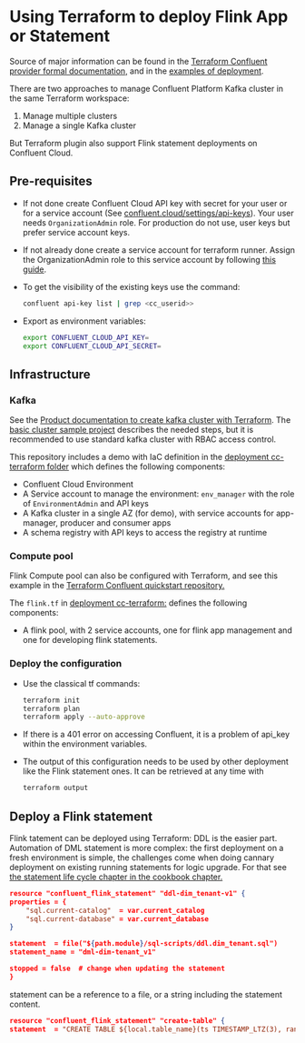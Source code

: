 # Using Terraform to deploy Flink App or Statement

Source of major information can be found in the [Terraform Confluent provider formal documentation,](https://developer.hashicorp.com/terraform/tutorials/applications/confluent-provider) and in the [examples of deployment](https://github.com/confluentinc/terraform-provider-confluent/tree/master/examples/configurations).

There are two approaches to manage Confluent Platform Kafka cluster in the same Terraform workspace:

1. Manage multiple clusters 
1. Manage a single Kafka cluster

But Terraform plugin also support Flink statement deployments on Confluent Cloud.

## Pre-requisites

* If not done create Confluent Cloud API key with secret for your user or for a service account (See [confluent.cloud/settings/api-keys](https://confluent.cloud/settings/api-keys)). Your user needs `OrganizationAdmin` role. For production do not use, user keys but prefer service account keys. 
* If not already done create a service account for terraform runner. Assign the OrganizationAdmin role to this service account by following [this guide](https://docs.confluent.io/cloud/current/access-management/access-control/cloud-rbac.html#add-a-role-binding-for-a-user-or-service-account).

* To get the visibility of the existing keys use the command:

    ```sh
    confluent api-key list | grep <cc_userid>>
    ```

* Export as environment variables:

    ```sh
    export CONFLUENT_CLOUD_API_KEY=
    export CONFLUENT_CLOUD_API_SECRET=
    ```

## Infrastructure

### Kafka

See the [Product documentation to create kafka cluster with Terraform](https://docs.confluent.io/cloud/current/clusters/terraform-provider.html). The [basic cluster sample project](https://registry.terraform.io/providers/confluentinc/confluent/latest/docs/guides/sample-project) describes the needed steps, but it is recommended to use standard kafka cluster with RBAC access control.

This repository includes a demo with IaC definition in the [deployment cc-terraform folder](https://github.com/jbcodeforce/flink-studies/tree/master/deployment/cc-terraform) which defines the following components:

* Confluent Cloud Environment
* A Service account to manage the environment: `env_manager` with the role of `EnvironmentAdmin` and API keys
* A Kafka cluster in a single AZ (for demo), with service accounts for app-manager, producer and consumer apps
* A schema registry with API keys to access the registry at runtime

### Compute pool

Flink Compute pool can also be configured with Terraform, and see this example in the [Terraform Confluent quickstart repository.](https://github.com/confluentinc/terraform-provider-confluent/tree/master/examples/configurations/flink-quickstart)

The `flink.tf` in [deployment cc-terraform:](https://github.com/jbcodeforce/flink-studies/tree/master/deployment/cc-terraform)  defines the following components:

* A flink pool, with 2 service accounts, one for flink app management and one for developing flink statements.

### Deploy the configuration

* Use the classical tf commands:

    ```sh
    terraform init
    terraform plan
    terraform apply --auto-approve
    ```

* If there is a 401 error on accessing Confluent, it is a problem of api_key within the environment variables.
* The output of this configuration needs to be used by other deployment like the Flink statement ones. It can be retrieved at any time with

    ```sh
    terraform output
    ```


## Deploy a Flink statement

Flink tatement can be deployed using Terraform: DDL is the easier part. Automation of DML statement is more complex: the first deployment on a fresh environment is simple, the challenges come when doing cannary deployment on existing running statements for logic upgrade. For that see [the statement life cycle chapter in the cookbook chapter.](../architecture/cookbook.md#statement-evolution)

```json
resource "confluent_flink_statement" "ddl-dim_tenant-v1" {
properties = {
    "sql.current-catalog"  = var.current_catalog
    "sql.current-database" = var.current_database
}

statement  = file("${path.module}/sql-scripts/ddl.dim_tenant.sql")
statement_name = "dml-dim-tenant_v1"

stopped = false  # change when updating the statement
}
```

statement can be a reference to a file, or a string including the statement content.

```json
resource "confluent_flink_statement" "create-table" {
statement  = "CREATE TABLE ${local.table_name}(ts TIMESTAMP_LTZ(3), random_value INT);"
```


